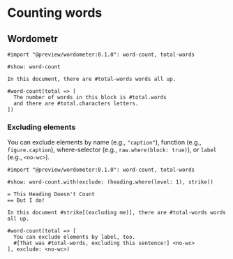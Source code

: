 # Counting words

## Wordometr

```typ
#import "@preview/wordometer:0.1.0": word-count, total-words

#show: word-count

In this document, there are #total-words words all up.

#word-count(total => [
  The number of words in this block is #total.words
  and there are #total.characters letters.
])
```

### Excluding elements
You can exclude elements by name (e.g., `"caption"`), function (e.g., `figure.caption`), where-selector (e.g., `raw.where(block: true)`), or `label` (e.g., `<no-wc>`).

```typ
#import "@preview/wordometer:0.1.0": word-count, total-words

#show: word-count.with(exclude: (heading.where(level: 1), strike))

= This Heading Doesn't Count
== But I do!

In this document #strike[(excluding me)], there are #total-words words all up.

#word-count(total => [
  You can exclude elements by label, too.
  #[That was #total-words, excluding this sentence!] <no-wc>
], exclude: <no-wc>)
```
